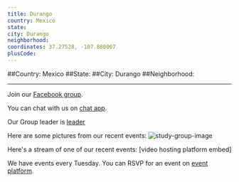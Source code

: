 ```yaml
---
title: Durango
country: Mexico
state: 
city: Durango
neighborhood: 
coordinates: 37.27528, -107.880067
plusCode:
---
```


##Country: Mexico
##State: 
##City: Durango
##Neighborhood: 
*****
Join our [Facebook group](https://www.facebook.com/groups/free.code.camp.durango).

You can chat with us on [chat app]().

Our Group leader is [leader]()

Here are some pictures from our recent events:
![study-group-image]()

Here's a stream of one of our recent events:
[video hosting platform embed]

We have events every Tuesday. You can RSVP for an event on [event platform]().

